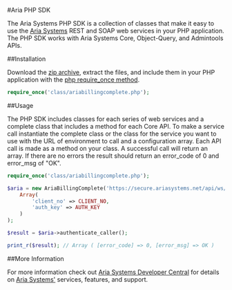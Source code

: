 #Aria PHP SDK

The Aria Systems PHP SDK is a collection of classes that make it easy to use the [Aria Systems](http://www.ariasystems.com/) REST and SOAP web services in your PHP application. The PHP SDK works with Aria Systems Core, Object-Query, and Admintools APIs.

##Installation

Download the [zip archive](https://github.com/richmulhern/php_sdk/archive/master.zip), extract the files, and include them in your PHP application with the [php require_once method](http://php.net/manual/en/function.require-once.php).

```php
require_once('class/ariabillingcomplete.php');
```

##Usage

The PHP SDK includes classes for each series of web services and a complete class that includes a method for each Core API. To make a service call instantiate the complete class or the
class for the service you want to use with the URL of environment to call and a configuration array. Each API call is made as a method on your class. A successful call will return an array.
If there are no errors the result should return an error_code of 0 and error_msg of "OK".

```php
require_once('class/ariabillingcomplete.php');

$aria = new AriaBillingComplete('https://secure.ariasystems.net/api/ws/api_ws_class_dispatcher.php',
    Array(
        'client_no' => CLIENT_NO,
        'auth_key' => AUTH_KEY
    )
);

$result = $aria->authenticate_caller();

print_r($result); // Array ( [error_code] => 0, [error_msg] => OK )
```

##More Information

For more information check out [Aria Systems Developer Central](http://developer.ariasystems.net) for details on [Aria Systems'](http://www.ariasystems.com/) services, features, and support.
